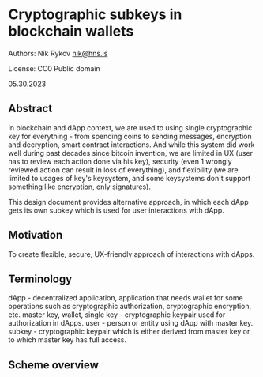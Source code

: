 # Cryptographic subkeys in blockchain wallets
Authors: Nik Rykov <nik@hns.is>

License: CC0 Public domain

05.30.2023



## Abstract
In blockchain and dApp context, we are used to using single cryptographic key for everything - from spending coins to sending messages, encryption and decryption, smart contract interactions.
And while this system did work well during past decades since bitcoin invention, we are limited in UX (user has to review each action done via his key), security (even 1 wrongly reviewed action can result in loss of everything), and flexibility (we are limited to usages of key's keysystem, and some keysystems don't support something like encryption, only signatures).

This design document provides alternative approach, in which each dApp gets its own subkey which is used for user interactions with dApp.

## Motivation
To create flexible, secure, UX-friendly approach of interactions with dApps.

## Terminology

dApp - decentralized application, application that needs wallet for some operations such as cryptographic authorization, cryptographic encryption, etc. 
master key, wallet, single key - cryptographic keypair used for authorization in dApps.
user - person or entity using dApp with master key. 
subkey - cryptographic keypair which is either derived from master key or to which master key has full access.

## Scheme overview
